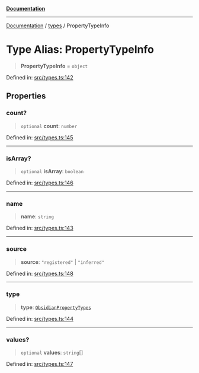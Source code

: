 [**Documentation**](../../README.md)

***

[Documentation](../../README.md) / [types](../README.md) / PropertyTypeInfo

# Type Alias: PropertyTypeInfo

> **PropertyTypeInfo** = `object`

Defined in: [src/types.ts:142](https://github.com/Christian-Me/folder-to-tags-plugin/blob/324c4975948764581637da1ab1e4cb12dc3f447a/src/types.ts#L142)

## Properties

### count?

> `optional` **count**: `number`

Defined in: [src/types.ts:145](https://github.com/Christian-Me/folder-to-tags-plugin/blob/324c4975948764581637da1ab1e4cb12dc3f447a/src/types.ts#L145)

***

### isArray?

> `optional` **isArray**: `boolean`

Defined in: [src/types.ts:146](https://github.com/Christian-Me/folder-to-tags-plugin/blob/324c4975948764581637da1ab1e4cb12dc3f447a/src/types.ts#L146)

***

### name

> **name**: `string`

Defined in: [src/types.ts:143](https://github.com/Christian-Me/folder-to-tags-plugin/blob/324c4975948764581637da1ab1e4cb12dc3f447a/src/types.ts#L143)

***

### source

> **source**: `"registered"` \| `"inferred"`

Defined in: [src/types.ts:148](https://github.com/Christian-Me/folder-to-tags-plugin/blob/324c4975948764581637da1ab1e4cb12dc3f447a/src/types.ts#L148)

***

### type

> **type**: [`ObsidianPropertyTypes`](ObsidianPropertyTypes.md)

Defined in: [src/types.ts:144](https://github.com/Christian-Me/folder-to-tags-plugin/blob/324c4975948764581637da1ab1e4cb12dc3f447a/src/types.ts#L144)

***

### values?

> `optional` **values**: `string`[]

Defined in: [src/types.ts:147](https://github.com/Christian-Me/folder-to-tags-plugin/blob/324c4975948764581637da1ab1e4cb12dc3f447a/src/types.ts#L147)
